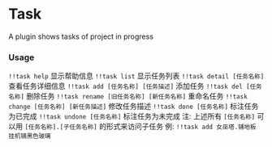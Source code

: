 # Task

A plugin shows tasks of project in progress

### Usage

`!!task help` 显示帮助信息
`!!task list` 显示任务列表
`!!task detail [任务名称]` 查看任务详细信息
`!!task add [任务名称] [任务描述]` 添加任务
`!!task del [任务名称]` 删除任务
`!!task rename [旧任务名称] [新任务名称]` 重命名任务
`!!task change [任务名称] [新任务描述]` 修改任务描述
`!!task done [任务名称]` 标注任务为已完成
`!!task undone [任务名称]` 标注任务为未完成
注: 上述所有 `[任务名称]` 可以用 `[任务名称].[子任务名称]` 的形式来访问子任务
例: `!!task add 女巫塔.铺地板 挂机铺黑色玻璃`